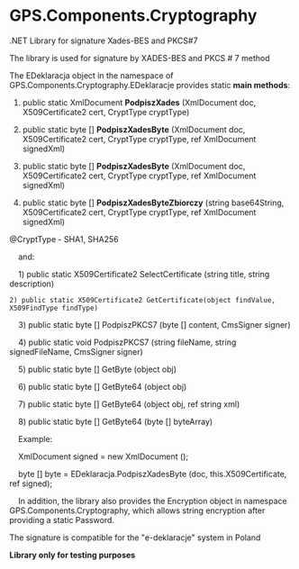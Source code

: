 # GPS.Components.Cryptography
.NET Library for signature Xades-BES and PKCS#7

The library is used for signature by XADES-BES and PKCS # 7 method

The EDeklaracja object in the namespace of GPS.Components.Cryptography.EDeklaracje provides static **main methods**:

1) public static XmlDocument **PodpiszXades** (XmlDocument doc, X509Certificate2 cert, CryptType cryptType)

2) public static byte [] **PodpiszXadesByte** (XmlDocument doc, X509Certificate2 cert, CryptType cryptType, ref XmlDocument signedXml)

3) public static byte [] **PodpiszXadesByte** (XmlDocument doc, X509Certificate2 cert, CryptType cryptType, ref XmlDocument signedXml)

4) public static byte [] **PodpiszXadesByteZbiorczy** (string base64String, X509Certificate2 cert, CryptType cryptType, ref XmlDocument signedXml)

@CryptType - SHA1, SHA256

    and:

    1) public static X509Certificate2 SelectCertificate (string title, string description)
    
    2) public static X509Certificate2 GetCertificate(object findValue, X509FindType findType)

    3) public static byte [] PodpiszPKCS7 (byte [] content, CmsSigner signer)

    4) public static void PodpiszPKCS7 (string fileName, string signedFileName, CmsSigner signer)

    5) public static byte [] GetByte (object obj)

    6) public static byte [] GetByte64 (object obj)

    7) public static byte [] GetByte64 (object obj, ref string xml)

    8) public static byte [] GetByte64 (byte [] byteArray)

    Example:

    XmlDocument signed = new XmlDocument ();
    
    byte [] byte = EDeklaracja.PodpiszXadesByte (doc, this.X509Certificate, ref signed);

    In addition, the library also provides the Encryption object in namespace GPS.Components.Cryptography, which allows string encryption after providing a static Password.

The signature is compatible for the "e-deklaracje" system in Poland

**Library only for testing purposes**
